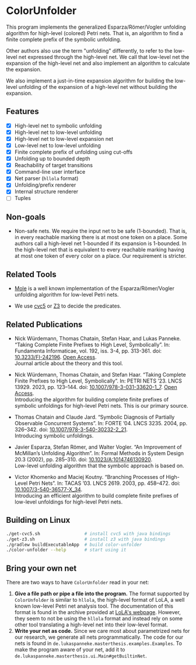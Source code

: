 ColorUnfolder
=============

This program implements the generalized Esparza/Römer/Vogler unfolding algorithm for high-level (colored) Petri nets.
That is, an algorithm to find a finite complete prefix of the symbolic unfolding.

Other authors also use the term "unfolding" differently,
to refer to the low-level net expressed through the high-level net.
We call that low-level net the expansion of the high-level net
and also implement an algorithm to calculate the expansion.

We also implement a just-in-time expansion algorithm
for building the low-level unfolding of the expansion of a high-level net
without building the expansion.

Features
--------

- [x] High-level net to symbolic unfolding
- [x] High-level net to low-level unfolding
- [x] High-level net to low-level expansion net
- [x] Low-level net to low-level unfolding
- [x] Finite complete prefix of unfolding using cut-offs
- [x] Unfolding up to bounded depth
- [x] Reachability of target transitions
- [x] Command-line user interface
- [x] Net parser (`hllola` format)
- [x] Unfolding/prefix renderer
- [x] Internal structure renderer
- [ ] Tuples

Non-goals
---------

- Non-safe nets. We require the input net to be safe (1-bounded).
  That is, in every reachable marking there is at most one token on a place.
  Some authors call a high-level net 1-bounded if its expansion is 1-bounded.
  In the high-level net that is equivalent to
  every reachable marking having at most one token of every color on a place.
  Our requirement is stricter.

Related Tools
-------------

- [Mole](http://www.lsv.fr/~schwoon/tools/mole/)
  is a well known implementation of the Esparza/Römer/Vogler unfolding algorithm for low-level Petri nets.

- We use [cvc5](https://github.com/cvc5/cvc5) or [Z3](https://github.com/Z3Prover/z3) to decide the predicates.

Related Publications
--------------------

- Nick Würdemann, Thomas Chatain, Stefan Haar, and Lukas Panneke.
  “Taking Complete Finite Prefixes to High Level, Symbolically”.
  In: Fundamenta Informaticae, vol. 192, iss. 3-4, pp. 313-361.
  doi: [10.3233/FI-242196](https://www.doi.org/10.3233/FI-242196).
  [Open Access](https://arxiv.org/abs/2311.11443).\
  Journal article about the theory and this tool.

- Nick Würdemann, Thomas Chatain, and Stefan Haar.
  “Taking Complete Finite Prefixes to High Level, Symbolically”.
  In: PETRI NETS ’23. LNCS 13929. 2023, pp. 123–144.
  doi: [10.1007/978-3-031-33620-1_7](https://www.doi.org/10.1007/978-3-031-33620-1_7).
  [Open Access](https://hal.science/hal-04029490v1).\
  Introducing the algorithm for building
  complete finite prefixes of symbolic unfoldings for high-level Petri nets.
  This is our primary source.

- Thomas Chatain and Claude Jard.
  “Symbolic Diagnosis of Partially Observable Concurrent Systems”.
  In: FORTE ’04. LNCS 3235. 2004, pp. 326–342.
  doi: [10.1007/978-3-540-30232-2_21](https://www.doi.org/10.1007/978-3-540-30232-2_21).\
  Introducing symbolic unfoldings.

- Javier Esparza, Stefan Römer, and Walter Vogler.
  “An Improvement of McMillan’s Unfolding Algorithm”.
  In: Formal Methods in System Design 20.3 (2002), pp. 285–310.
  doi: [10.1023/A:1014746130920](https://www.doi.org/10.1023/A:1014746130920).\
  Low-level unfolding algorithm that the symbolic approach is based on.

- Victor Khomenko and Maciej Koutny.
  “Branching Processes of High-Level Petri Nets”.
  In: TACAS ’03. LNCS 2619. 2003, pp. 458–472.
  doi: [10.1007/3-540-36577-X_34](https://www.doi.org/10.1007/3-540-36577-X_34).\
  Introducing an efficient algorithm to build
  complete finite prefixes of low-level unfoldings for high-level Petri nets.

Building on Linux
--------

```sh
./get-cvc5.sh                 # install cvc5 with java bindings
./get-z3.sh                   # install z3 with java bindings
./gradlew buildExecutableApp  # build color-unfolder
./color-unfolder --help       # start using it
```

Bring your own net
-------------------

There are two ways to have `ColorUnfolder` read in your net:

1. **Give a file path or pipe a file into the program.**
   The format supported by `ColorUnfolder` is similar to `hllola`,
   the high-level format of LoLA,
   a well known low-level Petri net analysis tool.
   The documentation of this format is found in the archive
   provided at [LoLA's webpage](https://theo.informatik.uni-rostock.de/theo-forschung/tools/lola/).
   However, they seem to not be using the `hllola` format
   and instead rely on some other tool translating a high-level net into their low-level format.
2. **Write your net as code.**
   Since we care most about parametrized nets for our research,
   we generate all nets programmatically.
   The code for our nets is found in `de.lukaspanneke.masterthesis.examples.Examples`.
   To make the program aware of your net, add it to `de.lukaspanneke.masterthesis.ui.Main#getBuiltinNet`.
